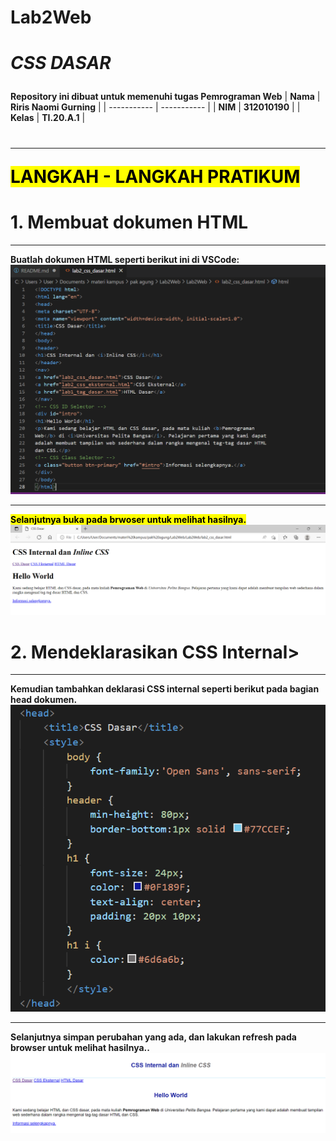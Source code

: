 # Lab2Web

# <p><i>CSS DASAR</i></p>

<strong>Repository ini dibuat untuk memenuhi tugas Pemrograman Web</strong>
| <strong>Nama</strong>      | <strong>Riris Naomi Gurning</strong>  |
| ----------- | ----------- |
| <strong>NIM</strong>     | <strong>312010190</strong>       |
| <strong>Kelas</strong>   | <strong>TI.20.A.1</strong>        |


# <strong><hr><mark>LANGKAH - LANGKAH PRATIKUM</mark></hr></strong></p>

# 1. <strong>Membuat dokumen HTML</strong>
   <strong><hr>Buatlah dokumen HTML seperti berikut ini di VSCode:</hr></strong>
    ![](Foto/foto1.png)
   <strong><hr><mark>Selanjutnya buka pada brwoser untuk melihat hasilnya.</hr></strong>
    ![](Foto/foto2.png)

# 2. <strong>Mendeklarasikan CSS Internal></strong>
   <strong><hr>Kemudian tambahkan deklarasi CSS internal seperti berikut pada bagian head dokumen.</hr></strong>
    ![](Foto/foto3.png)
   <strong><hr>Selanjutnya simpan perubahan yang ada, dan lakukan refresh pada browser untuk melihat
   hasilnya..</hr></strong>
    ![](Foto/foto4.png)


